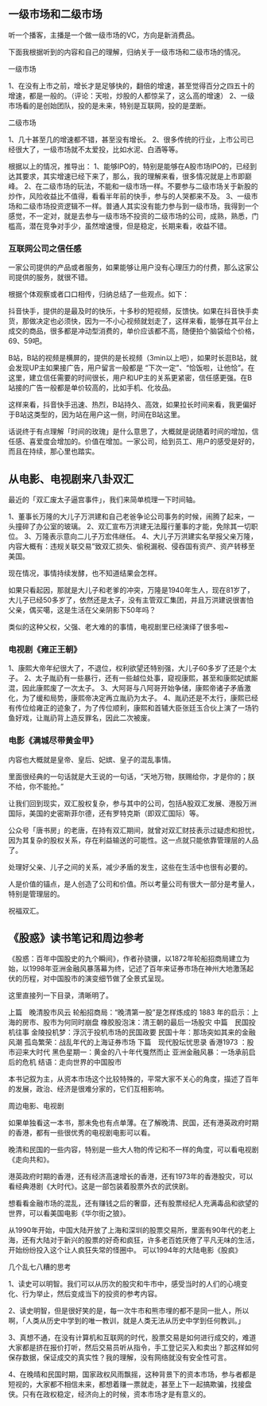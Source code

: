 ## 一级市场和二级市场

听一个播客，主播是一个做一级市场的VC，方向是新消费品。

下面我根据听到的内容和自己的理解，归纳关于一级市场和二级市场的情况。

一级市场

1、在没有上市之前，增长才是足够快的，翻倍的增速，甚至觉得百分之四五十的增速，都是一般的。（评论：天啦，炒股的人都惊呆了，这么高的增速）
2、一级市场看的是创始团队，投的是未来，特别是互联网，投的是垄断。

二级市场

1、几十甚至几的增速都不错，甚至没有增长。
2、很多传统的行业，上市公司已经很大了，一级市场就不太爱投，比如水泥、白酒等等。

根据以上的情况，推导出：
1、能够IPO的，特别是能够在A股市场IPO的，已经到达其要求，其实增速已经下来了，那么，我的理解来看，很多情况就是上市即巅峰。
2、在二级市场的玩法，不能和一级市场一样。不要参与二级市场关于新股的炒作，风险收益比不值得，看看半年前的快手，参与的人哭都来不及。
3、一级市场和二级市场投资逻辑不一样。普通人其实没有能力参与到一级市场，我得到一个感觉，不一定对，就是去参与一级市场不投资的二级市场的公司，成熟，熟悉，门槛高，潜在竞争对手少，虽然增速慢，但是稳定，长期来看，收益不错。


### 互联网公司之信任感

一家公司提供的产品或者服务，如果能够让用户没有心理压力的付费，那么这家公司提供的服务，就很不错。

根据个体观察或者口口相传，归纳总结了一些观点。如下：

抖音快手，提供的是最及时的快乐，十多秒的短视频，反馈快。如果在抖音快手卖货，那做决定也必须快，因为一不小心视频就划走了，这样来看，能够在其平台上成交的商品，很多都是冲动型消费的，单价应该都不高，随便拍个脑袋给个价格，69、59吧。

B站，B站的视频是横屏的，提供的是长视频（3min以上吧），如果时长逛B站，就会发现UP主如果接广告，用户留言一般都是 “下次一定”、“恰饭啦，让他恰”。在这里，建立信任需要的时间很长，用户和UP主的关系更紧密，信任感更强。在B站接的广告一般都是单价较高的，比如手机、化妆品。

这样来看，抖音快手迅速、热烈，B站持久、高效，如果拉长时间来看，我更偏好于B站这类型的，因为站在用户这一侧，时间在B站这里。

话说终于有点理解「时间的玫瑰」是什么意思了，大概就是说随着时间的增加，信任感、喜爱度会增加的。价值在增加。一家公司，给到员工、用户的感受是好的，而且在持续，那心里也踏实。

## 从电影、电视剧来八卦双汇

最近的「双汇废太子逼宫事件」，我们来简单梳理一下时间轴。

1、董事长万隆的大儿子万洪建和自己老爸争论公司事务的时候，闹腾了起来，一头撞碎了办公室的玻璃。
2、双汇宣布万洪建无法履行董事的才能，免除其一切职位。
3、万隆表示意向二儿子万宏伟继任。
4、大儿子万洪建实名举报父亲万隆，内容大概有：违规关联交易”致双汇损失、偷税漏税、侵吞国有资产、资产转移至美国。

现在情况，事情持续发酵，也不知道结果会怎样。

如果只看起因，那就是大儿子和老爹的冲突，万隆是1940年生人，现在81岁了，大儿子已经50多岁了，依然还是太子，没有主管双汇集团，并且万洪建说很害怕父亲，偶买噶，这是生活在父亲阴影下50年吗？

类似的这种父权，父强、老大难的的事情，电视剧里已经演绎了很多啦~
### 电视剧《雍正王朝》

1、康熙大帝年纪很大了，不退位，权利欲望还特别强，大儿子60多岁了还是个太子。
2、太子胤礽有一些暴行，还有一些越位处事，窥视康熙，甚至和康熙妃嫔厮混，因此康熙废了一次太子。
3、大阿哥与八阿哥开始争储，康熙帝诸子矛盾激化，为了缓和局势，康熙帝决定再立胤礽为太子。
4、胤礽还是不太行，康熙已经有传位给雍正的迹象了，为了传位顺利，康熙和首辅大臣张廷玉合伙上演了一场钓鱼好戏，让胤礽背上造反罪名，因此二次被废。

### 电影《满城尽带黄金甲》

内容也大概就是皇帝、皇后、妃嫔、皇子的混乱事情。

里面很经典的一句话就是大王说的一句话，“天地万物，朕赐给你，才是你的；朕不给，你不能抢。”

让我们回到现实，双汇股权复杂，参与其中的公司，包括A股双汇发展、港股万洲国际，美国的史密斯菲尔德，还有罗特克斯（即双汇国际）等。

公众号「唐书房」的老唐，在持有双汇期间，就曾对双汇财技表示过疑虑和担忧，因为其复杂的股权关系，存在利益输送的可能性。这一点就只能依靠管理层的人品了。

处理好父亲、儿子之间的关系，减少矛盾的发生，这些在生活中也很有必要的。

人是价值的锚点，是人创造了公司和价值。所以考量公司有很大一部分是考量人，特别是管理层的。

祝福双汇。

## 《股惑》读书笔记和周边参考

《股惑：百年中国股史的九个瞬间》，作者孙骁骥，以1872年轮船招商局建立为始，以1998年亚洲金融风暴落幕为终，记述了百年来证券市场在神州大地激荡起伏的历程，对中国股市的演变细节做了全景式呈现。

这里直接列一下目录，清晰明了。

上篇　晚清股市风云
轮船招商局：“晚清第一股”是怎样炼成的
1883 年的启示：上海的房市、股市为何同时崩盘
橡胶股泡沫：清王朝的最后一场股灾
中篇　民国投机往事
金陵投机梦：浮沉于投机市场的民国政要
民国十年：那场突如其来的金融风潮
孤岛繁荣：战乱年代的上海证券市场
下篇　现代股坛忧思录
香港1973 ：股市迎来大时代
黑色星期一：黄金的八十年代戛然而止
亚洲金融风暴：一场承前启后的危机
结语：走向世界的中国股市

本书记叙为主，从资本市场这个比较特殊的，平常大家不关心的角度，描述了百年的发展，政治、经济是很难分家的，它们互相影响。

周边电影、电视剧

如果单独看这一本书，那未免也有点单薄。在了解晚清、民国，还有港英政府时期的香港，都有一些很优秀的电视剧电影可以看。

晚清和民国的一些内容，特别是一些大人物的传记和不一样的角度，可以看电视剧《走向共和》。

港英政府时期的香港，还有经济高速增长的香港，还有1973年的香港股灾，可以看经典港剧《大时代》。这是一部包装着股票外衣的武侠剧。

想看看金融市场的混乱，还有赚钱之后的奢靡，还有股票经纪人充满毒品和欲望的世界，可以看美国电影《华尔街之狼》。

从1990年开始，中国大陆开放了上海和深圳的股票交易所，里面有90年代的老上海，还有大陆对于新兴的股票的好奇和疯狂，许多老百姓厌倦了平凡无味的生活，开始纷纷投入这个让人疯狂失常的怪圈中。 可以1994年的大陆电影《股疯》
 
几个乱七八糟的思考

1、读史可以明智。我们可以从历次的股灾和牛市中，感受当时的人们的心境变化、行为举止，然后变成当下的投资的参考内容。

2、读史明智，但是很好笑的是，每一次牛市和熊市埋的都不是同一批人，所以啊，「人类从历史中学到的唯一教训，就是人类无法从历史中学到任何教训。」

3、真想不通，在没有计算机和互联网的时代，股票交易是如何进行成交的，难道大家都是挤在报价打听，然后交易员听从指令，手工登记买入和卖出？那这样如何保存数据，保证成交的真实性？我的理解，没有网络就没有安全性可言。

4、在晚晴和民国时期，国家政权风雨飘摇，这种背景下的资本市场，参与者都是短视的，大家都不相信未来，都想着赚一票就走，甚至上下一起搞欺骗，找接盘侠。只有在政权稳定，经济向上的时候，资本市场才是有意义的。